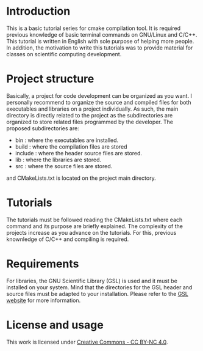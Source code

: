 <!-- Universidade Federal do Rio de Janeiro -->
<!-- Escola de Quimica -->

<!-- Author : Prof. LF Silva -->
<!-- Date   : 03/05/2018 -->

Introduction
============

This is a basic tutorial series for cmake compilation tool. It is required
previous knowledge of basic terminal commands on GNU/Linux and C/C++. This
tutorial is written in English with sole purpose of helping more people. In 
addition, the motivation to write this tutorials was to provide material for 
classes on scientific computing development.

Project structure
=================
Basically, a project for code development can be organized as you want. I 
personally recommend to organize the source and compiled files for both
executables and libraries on a project individually. As such, the main
directory is directly related to the project as the subdirectories are
organized to store related files programmed by the developer. The proposed
subdirectories are:

- bin : where the executables are installed. 
- build : where the compilation files are stored
- include : where the header source files are stored.
- lib : where the libraries are stored.
- src : where the source files are stored.

and CMakeLists.txt is located on the project main directory.

Tutorials
=========
The tutorials must be followed reading the CMakeLists.txt where each command
and its purpose are briefly explained. The complexity of the projects increase
as you advance on the tutorials. For this, previous knownledge of C/C++ and
compiling is required.

Requirements
============
For libraries, the GNU Scientific Library (GSL) is used and it must be
installed on your system. Mind that the directories for the GSL header and 
source files must be adapted to your installation. Please refer to the [GSL
website](https://www.gnu.org/software/gsl/) for more information.

License and usage
=================
This work is licensed under [Creative Commons - CC BY-NC 
4.0](https://creativecommons.org/licenses/by-nc/4.0/).
